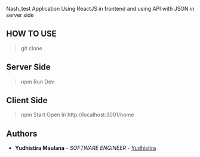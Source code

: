 Nash_test Application Using ReactJS in frontend and using API with JSON in server side


## HOW TO USE

> git clone

## Server Side

> npm Run Dev

## Client Side

> npm Start
> Open In http://localhost:3001/home

## Authors

* **Yudhistira Maulana** - *SOFTWARE ENGINEER* - [Yudhistira](https://github.com/YudhistiraM)